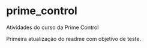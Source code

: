 # prime_control
Atividades do curso da Prime Control

Primeira atualização do readme com objetivo de teste.